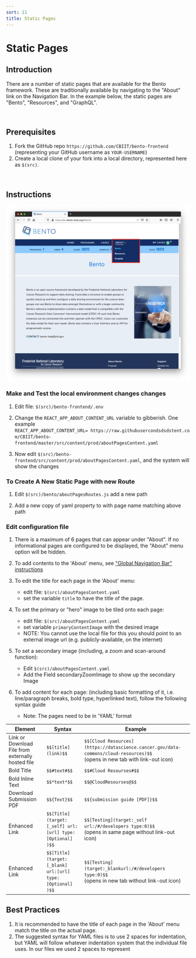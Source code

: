 ```yaml
---
sort: 11
title: Static Pages
---
```


# Static Pages

## Introduction
There are a number of static pages that are available for the Bento framework. These are traditionally available by navigating to the "About" link on the Navigation Bar. In the example below, the static pages are "Bento", "Resources", and "GraphQL".

<p>&nbsp;</p>

## Prerequisites
1. Fork the GitHub repo `https://github.com/CBIIT/bento-frontend` (representing your GitHub username as `YOUR-USERNAME`)
2. Create a local clone of your fork into a local directory, represented here as `$(src)`.

<p>&nbsp;</p>

## Instructions

![About on Navigation Bar](../assets/static-pages-bento.png)

### Make and Test the local environment changes changes 

1. Edit file: `$(src)/bento-frontend/.env`

2. Change the `REACT_APP_ABOUT_CONTENT_URL` variable to gibberish. One example `REACT_APP_ABOUT_CONTENT_URL= https://raw.githubusercondsdsdstent.com/CBIIT/bento-frontend/master/src/content/prod/aboutPagesContent.yaml`

3. Now edit `$(src)/bento-frontend/src/content/prod/aboutPagesContent.yaml`, and the system will show the changes

### To Create A New Static Page with new Route
1. Edit `$(src)/bento/aboutPagesRoutes.js` add a new path

2. Add a new copy of yaml property to  with page name matching above path


### Edit configuration file
1. There is a maximum of 6 pages that can appear under "About". If no informational pages are configured to be displayed, the "About" menu option will be hidden.

2. To add contents to the 'About' menu, see ["Global Navigation Bar" instructions](configuration/global-ui-elements.html#global-navigation-bar)

3. To edit the title for each page in the 'About' menu: 
   * edit file: `$(src)/aboutPagesContent.yaml` 
   * set the variable `title` to have the title of the page.

4. To set the primary or "hero" image to be tiled onto each page: 
   * edit file: `$(src)/aboutPagesContent.yaml` 
   * set variable `primaryContentImage` with the desired image 
   * NOTE: You cannot use the local file for this you should point to an external image url (e.g. publicly-available, on the internet)

5. To set a secondary image (including, a zoom and scan-around function):
   * Edit `$(src)/aboutPagesContent.yaml`  
   * Add the Field secondaryZoomImage to show up the secondary Image

6. To add content for each page: (including basic formatting of it, i.e. line/paragraph breaks, bold type, hyperlinked text), follow the following syntax guide 
   * Note: The pages need to be in 'YAML' format

| Element                                            | Syntax                                                     | Example                                                      |
| -------------------------------------------------- | ---------------------------------------------------------- | ------------------------------------------------------------ |
| Link or Download  File from externally hosted file | `$$[title](link)$$`                                        | `$$[Cloud Resources](https://datascience.cancer.gov/data-commons/cloud-resources)$$`<br /> (opens in new tab with link-out icon) |
| Bold Title                                         | `$$#text#$$`                                               | `$$#Cloud Resourses#$$`                                      |
| Bold Inline Text                                   | `$$*text*$$`                                               | `$$@CloudResourses@$$`                                       |
| Download Submission PDF                            | `$${Text}$$`                                               | `$${submission guide [PDF]}$$`                               |
| Enhanced Link                                      | `$$[Title](target:[_self] url:[url] type:[Optional] )$$`   | `$$[Testing](target:_self url:/#/developers type:0)$$`<br />(opens in same page without link-out icon) |
| Enhanced Link                                      | `$$[Title](target:[_blank] url:[url] type:[Optional]  )$$` | `$$[Testing](target:_blankurl:/#/developers type:0)$$`<br />(opens in new tab without link-out icon) |

## Best Practices
1. It is recommended to have the title of each page in the 'About' menu match the title on the actual page.
2. The suggested syntax for YAML files is to use 2 spaces for indentation, but YAML will follow whatever indentation system that the individual file uses. In our files we used 2 spaces to represent
